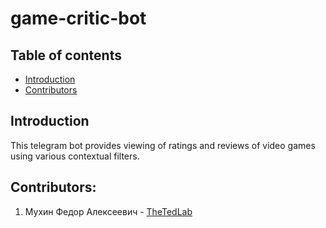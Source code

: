 # game-critic-bot
## Table of contents
* [Introduction](https://github.com/TheTedLab/game-critic-bot#introduction)
* [Contributors](https://github.com/TheTedLab/game-critic-bot#contributors)

## Introduction
This telegram bot provides viewing of ratings and reviews of video games using various contextual filters.

## Contributors:
1. Мухин Федор Алексеевич - [TheTedLab](https://github.com/TheTedLab)
